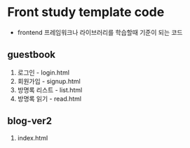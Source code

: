 # Front study template code
- frontend 프레임워크나 라이브러리를 학습할때 기준이 되는 코드

## guestbook
1. 로그인 - login.html
2. 회원가입 - signup.html
3. 방명록 리스트 - list.html
4. 방명록 읽기 - read.html

## blog-ver2
1. index.html

